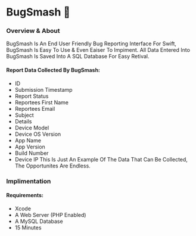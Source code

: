 # BugSmash :space_invader:

### Overview & About
BugSmash Is An End User Friendly Bug Reporting Interface For Swift, BugSmash Is Easy To Use & Even Eaiser To Impiment. All Data Entered Into BugSmash Is Saved Into A SQL Database For Easy Retival.

#### Report Data Collected By BugSmash:
 * ID 
 * Submission Timestamp
 * Report Status
 * Reportees First Name
 * Reportees Email
 * Subject
 * Details
 * Device Model
 * Device OS Version
 * App Name
 * App Version
 * Build Number 
 * Device IP
This Is Just An Example Of The Data That Can Be Collected, The Opportunites Are Endless.

### Implimentation

#### Requirements:
 * Xcode
 * A Web Server (PHP Enabled)
 * A MySQL Database
 * 15 Minutes
 
